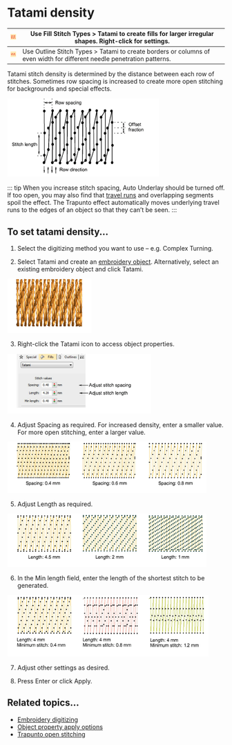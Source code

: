 # Tatami density

| ![TatamiFill.png](assets/TatamiFill.png)       | Use Fill Stitch Types > Tatami to create fills for larger irregular shapes. Right-click for settings.                   |
| ---------------------------------------------- | ----------------------------------------------------------------------------------------------------------------------- |
| ![TatamiOutline.png](assets/TatamiOutline.png) | Use Outline Stitch Types > Tatami to create borders or columns of even width for different needle penetration patterns. |

Tatami stitch density is determined by the distance between each row of stitches. Sometimes row spacing is increased to create more open stitching for backgrounds and special effects.

![stitches00078.png](assets/stitches00078.png)

::: tip
When you increase stitch spacing, Auto Underlay should be turned off. If too open, you may also find that [travel runs](../../glossary/glossary#travel-runs) and overlapping segments spoil the effect. The Trapunto effect automatically moves underlying travel runs to the edges of an object so that they can’t be seen.
:::

## To set tatami density...

1. Select the digitizing method you want to use – e.g. Complex Turning.

2. Select Tatami and create an [embroidery object](../../glossary/glossary). Alternatively, select an existing embroidery object and click Tatami.

![TatamiStitches1.png](assets/TatamiStitches1.png)

3. Right-click the Tatami icon to access object properties.

![stitches00081.png](assets/stitches00081.png)

4. Adjust Spacing as required. For increased density, enter a smaller value. For more open stitching, enter a larger value.

![stitches00084.png](assets/stitches00084.png)

5. Adjust Length as required.

![stitches00087.png](assets/stitches00087.png)

6. In the Min length field, enter the length of the shortest stitch to be generated.

![stitches00090.png](assets/stitches00090.png)

7. Adjust other settings as desired.

8. Press Enter or click Apply.

## Related topics...

- [Embroidery digitizing](../input/Embroidery_digitizing)
- [Object property apply options](../../Setup/settings/Object_property_apply_options)
- [Trapunto open stitching](../../Decorative/specialty/Trapunto_open_stitching)
